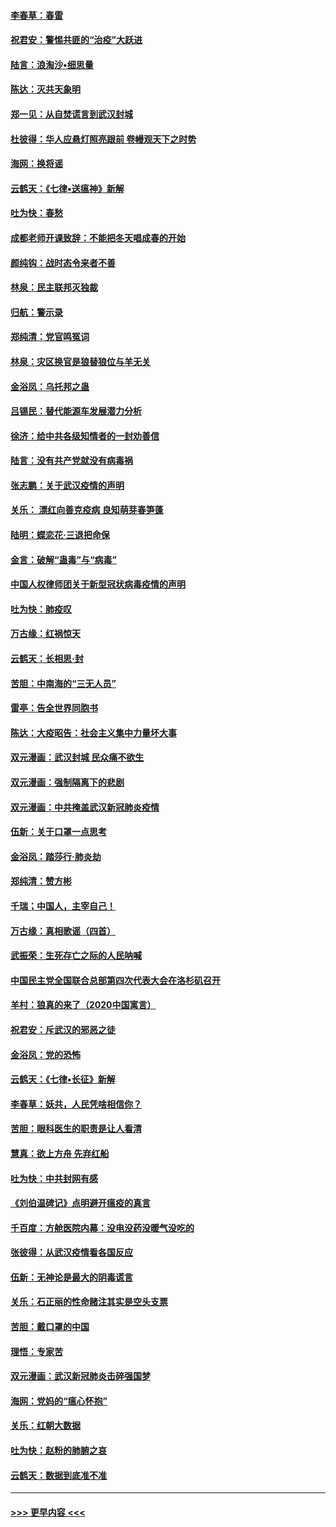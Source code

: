 #### [李春草：春雷](../pages/nsc993/n11876287.md?t=02181802) 
#### [祝君安：警惕共匪的“治疫”大跃进](../pages/nsc993/n11876084.md?t=02181802) 
#### [陆言：浪淘沙•细思量](../pages/nsc993/n11876071.md?t=02181802) 
#### [陈达：灭共天象明](../pages/nsc993/n11876063.md?t=02181802) 
#### [郑一见：从自焚谎言到武汉封城](../pages/nsc993/n11875621.md?t=02181802) 
#### [杜彼得：华人应悬灯照亮跟前 卷幔观天下之时势](../pages/nsc993/n11874822.md?t=02181802) 
#### [海网：换将谣](../pages/nsc993/n11873712.md?t=02181802) 
#### [云鹤天：《七律▪送瘟神》新解](../pages/nsc993/n11873598.md?t=02181802) 
#### [吐为快：春愁](../pages/nsc993/n11872801.md?t=02181802) 
#### [成都老师开课致辞：不能把冬天唱成春的开始](../pages/nsc993/n11872653.md?t=02181802) 
#### [颜纯钩：战时态令来者不善](../pages/nsc993/n11872011.md?t=02181802) 
#### [林泉：民主联邦灭独裁](../pages/nsc993/n11870998.md?t=02181802) 
#### [归航：警示录](../pages/nsc993/n11870963.md?t=02181802) 
#### [郑纯清：党官鸣冤词](../pages/nsc993/n11870938.md?t=02181802) 
#### [林泉：灾区换官是狼替狼位与羊无关](../pages/nsc993/n11870896.md?t=02181802) 
#### [金浴凤：乌托邦之蛊](../pages/nsc993/n11870879.md?t=02181802) 
#### [吕锡民：替代能源车发展潜力分析](../pages/nsc993/n11870656.md?t=02181802) 
#### [徐济：给中共各级知情者的一封劝善信](../pages/nsc993/n11868561.md?t=02181802) 
#### [陆言：没有共产党就没有病毒祸](../pages/nsc993/n11868232.md?t=02181802) 
#### [张志鹏：关于武汉疫情的声明](../pages/nsc993/n11867182.md?t=02181802) 
#### [关乐： 漂红向善克疫病 良知萌芽春笋蓬](../pages/nsc993/n11865710.md?t=02181802) 
#### [陆明：蝶恋花‧三退把命保](../pages/nsc993/n11865673.md?t=02181802) 
#### [金言：破解“蛊毒”与“病毒”](../pages/nsc993/n11864103.md?t=02181802) 
#### [中国人权律师团关于新型冠状病毒疫情的声明](../pages/nsc993/n11864249.md?t=02181802) 
#### [吐为快：肺疫叹](../pages/nsc993/n11864027.md?t=02181802) 
#### [万古缘：红祸惊天](../pages/nsc993/n11864079.md?t=02181802) 
#### [云鹤天：长相思‧封](../pages/nsc993/n11864006.md?t=02181802) 
#### [苦胆：中南海的“三无人员”](../pages/nsc993/n11862997.md?t=02181802) 
#### [雷亭：告全世界同胞书](../pages/nsc993/n11862572.md?t=02181802) 
#### [陈达：大疫昭告：社会主义集中力量坏大事](../pages/nsc993/n11859419.md?t=02181802) 
#### [双元漫画：武汉封城 民众痛不欲生](../pages/nsc993/n11859287.md?t=02181802) 
#### [双元漫画：强制隔离下的悲剧](../pages/nsc993/n11859244.md?t=02181802) 
#### [双元漫画：中共掩盖武汉新冠肺炎疫情](../pages/nsc993/n11858249.md?t=02181802) 
#### [伍新：关于口罩一点思考](../pages/nsc993/n11859195.md?t=02181802) 
#### [金浴凤：踏莎行‧肺炎劫](../pages/nsc993/n11858227.md?t=02181802) 
#### [郑纯清：赞方彬](../pages/nsc993/n11856803.md?t=02181802) 
#### [千瑞；中国人，主宰自己！](../pages/nsc993/n11856793.md?t=02181802) 
#### [万古缘：真相歌谣（四首）](../pages/nsc993/n11856263.md?t=02181802) 
#### [武振荣：生死存亡之际的人民呐喊](../pages/nsc993/n11856256.md?t=02181802) 
#### [中国民主党全国联合总部第四次代表大会在洛杉矶召开](../pages/nsc993/n11856344.md?t=02181802) 
#### [羊村：狼真的来了（2020中国寓言）](../pages/nsc993/n11856229.md?t=02181802) 
#### [祝君安：斥武汉的邪恶之徒](../pages/nsc993/n11855861.md?t=02181802) 
#### [金浴凤：党的恐怖](../pages/nsc993/n11855849.md?t=02181802) 
#### [云鹤天：《七律▪长征》新解](../pages/nsc993/n11855479.md?t=02181802) 
#### [李春草：妖共，人民凭啥相信你？](../pages/nsc993/n11855196.md?t=02181802) 
#### [苦胆：眼科医生的职责是让人看清](../pages/nsc993/n11853840.md?t=02181802) 
#### [慧真：欲上方舟 先弃红船](../pages/nsc993/n11853483.md?t=02181802) 
#### [吐为快：中共封网有感](../pages/nsc993/n11852575.md?t=02181802) 
#### [《刘伯温碑记》点明避开瘟疫的真言](../pages/nsc993/n11852128.md?t=02181802) 
#### [千百度：方舱医院内幕：没电没药没暖气没吃的](../pages/nsc993/n11850211.md?t=02181802) 
#### [张彼得：从武汉疫情看各国反应](../pages/nsc993/n11850102.md?t=02181802) 
#### [伍新：无神论是最大的阴毒谎言](../pages/nsc993/n11846129.md?t=02181802) 
#### [关乐：石正丽的性命赌注其实是空头支票](../pages/nsc993/n11846109.md?t=02181802) 
#### [苦胆：戴口罩的中国](../pages/nsc993/n11845576.md?t=02181802) 
#### [理悟：专家苦](../pages/nsc993/n11845564.md?t=02181802) 
#### [双元漫画：武汉新冠肺炎击碎强国梦](../pages/nsc993/n11843320.md?t=02181802) 
#### [海网：党妈的“瘟心怀抱”](../pages/nsc993/n11840740.md?t=02181802) 
#### [关乐：红朝大数据](../pages/nsc993/n11840675.md?t=02181802) 
#### [吐为快：赵粉的肺腑之哀](../pages/nsc993/n11840618.md?t=02181802) 
#### [云鹤天：数据到底准不准](../pages/nsc993/n11840325.md?t=02181802) 

----
#### [ >>> 更早内容 <<< ](../indexes/nsc993-earlier.md)
